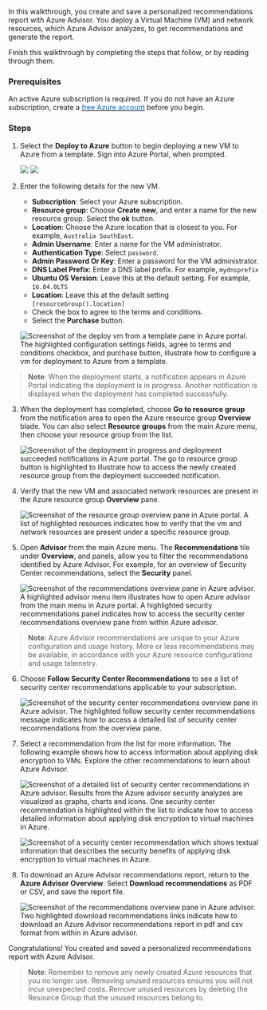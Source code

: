 In this walkthrough, you create and save a personalized recommendations report with Azure Advisor. You deploy a Virtual Machine (VM) and network resources, which Azure Advisor analyzes, to get recommendations and generate the report.

Finish this walkthrough by completing the steps that follow, or by reading through them.

### Prerequisites

An active Azure subscription is required. If you do not have an Azure subscription, create a <a href="https://azure.microsoft.com/free/" target="_blank"><span style="color: #0066cc;">free Azure account</span></a> before you begin.

### Steps

1. Select the **Deploy to Azure** button to begin deploying a new VM to Azure from a template. Sign into Azure Portal, when prompted.

	<a href="https://portal.azure.com/#create/Microsoft.Template/uri/https%3A%2F%2Fraw.githubusercontent.com%2FAzure%2Fazure-quickstart-templates%2Fmaster%2F101-vm-simple-linux%2Fazuredeploy.json" target="_blank"><img src="http://azuredeploy.net/deploybutton.png"/></a>
	<a href="http://armviz.io/#/?load=https://portal.azure.com/#create/Microsoft.Template/uri/https%3A%2F%2Fraw.githubusercontent.com%2FAzure%2Fazure-quickstart-templates%2Fmaster%2F101-vm-simple-linux%2Fazuredeploy.json" target="_blank"><img src="http://armviz.io/visualizebutton.png"/></a>

2. Enter the following details for the new VM.

	- **Subscription**: Select your Azure subscription.
	- **Resource group**: Choose **Create new**, and enter a name for the new resource group. Select the **ok** button.
	- **Location**: Choose the Azure location that is closest to you. For example, `Australia SouthEast`.
	- **Admin Username**: Enter a name for the VM administrator.
	- **Authentication Type**: Select `password`.
	- **Admin Password Or Key**: Enter a password for the VM administrator.
	- **DNS Label Prefix**: Enter a DNS label prefix. For example, `mydnsprefix`
	- **Ubuntu OS Version**: Leave this at the default setting. For example, `16.04.0LTS`
	- **Location**: Leave this at the default setting `[resourceGroup().location]`
	- Check the box to agree to the terms and conditions.
	- Select the **Purchase** button.

	<p style="text-align:left;"><img src="../../Linked_Image_Files/m02-l05-advisor-02-createvm.png" alt="Screenshot of the deploy vm from a template pane in Azure portal. The highlighted configuration settings fields, agree to terms and conditions checkbox, and purchase button, illustrate how to configure a vm for deployment to Azure from a template."></p>

> **Note**: When the deployment starts, a notification appears in Azure Portal indicating the deployment is in progress. Another notification is displayed when the deployment has completed successfully.

3. When the deployment has completed, choose **Go to resource group** from the notification area to open the Azure resource group **Overview** blade. You can also select **Resource groups** from the main Azure menu, then choose your resource group from the list.

	<p style="text-align:left;"><img src="../../Linked_Image_Files/m02-l05-advisor-03-notifications.png" alt="Screenshot of the deployment in progress and deployment succeeded notifications in Azure portal. The go to resource group button is highlighted to illustrate how to access the newly created resource group from the deployment succeeded notification."></p>

4. Verify that the new VM and associated network resources are present in the Azure resource group **Overview** pane.

	<p style="text-align:left;"><img src="../../Linked_Image_Files/m02-l05-advisor-04-verify-resources.png" alt="Screenshot of the resource group overview pane in Azure portal. A list of highlighted resources indicates how to verify that the vm and network resources are present under a specific resource group."></p>

5. Open **Advisor** from the main Azure menu. The **Recommendations** tile under **Overview**, and panels, allow you to filter the recommendations identified by Azure Advisor. For example, for an overview of Security Center recommendations, select the **Security** panel.

	<p style="text-align:left;"><img src="../../Linked_Image_Files/m02-l05-advisor-05-run-advisor.png" alt="Screenshot of the recommendations overview pane in Azure advisor. A highlighted advisor menu item illustrates how to open Azure advisor from the main menu in Azure portal. A highlighted security recommendations panel indicates how to access the security center recommendations overview pane from within Azure advisor."></p>

> **Note**: Azure Advisor recommendations are unique to your Azure configuration and usage history. More or less recommendations may be available, in accordance with your Azure resource configurations and usage telemetry.

6. Choose **Follow Security Center Recommendations** to see a list of security center recommendations applicable to your subscription.

	<p style="text-align:left;"><img src="../../Linked_Image_Files/m02-l05-advisor-06-follow-recommendations.png" alt="Screenshot of the security center recommendations overview pane in Azure advisor. The highlighted follow security center recommendations message indicates how to access a detailed list of security center recommendations from the overview pane."></p>

7. Select a recommendation from the list for more information. The following example shows how to access information about applying disk encryption to VMs. Explore the other recommendations to learn about Azure Advisor.

	<p style="text-align:left;"><img src="../../Linked_Image_Files/m02-l05-advisor-07a-disk-encryption.png" alt="Screenshot of a detailed list of security center recommendations in Azure advisor. Results from the Azure advisor security analyzes are visualized as graphs, charts and icons. One security center recommendation is highlighted within the list to indicate how to access detailed information about applying disk encryption to virtual machines in Azure."></p>

	<p style="text-align:left;"><img src="../../Linked_Image_Files/m02-l05-advisor-07b-disk-encryption-info.png" alt="Screenshot of a security center recommendation which shows textual information that describes the security benefits of applying disk encryption to virtual machines in Azure."></p>

8. To download an Azure Advisor recommendations report, return to the **Azure Advisor Overview**. Select **Download recommendations** as PDF or CSV, and save the report file.

	<p style="text-align:left;"><img src="../../Linked_Image_Files/m02-l05-advisor-08-save-report.png" alt="Screenshot of the recommendations overview pane in Azure advisor. Two highlighted download recommendations links indicate how to download an Azure Advisor recommendations report in pdf and csv format from within in Azure advisor."></p>

Congratulations! You created and saved a personalized recommendations report with Azure Advisor.

> **Note**: Remember to remove any newly created Azure resources that you no longer use. Removing unused resources ensures you will not incur unexpected costs. Remove unused resources by deleting the Resource Group that the unused resources belong to.
